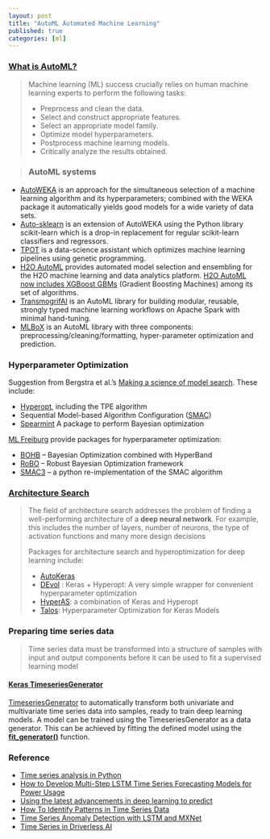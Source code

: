 ```yaml
---
layout: post
title: "AutoML Automated Machine Learning"
published: true
categories: [ml]
---
```

### [What is AutoML?](https://www.ml4aad.org/automl/)
>  Machine learning (ML) success crucially relies on human machine learning experts to perform the following tasks:
> * Preprocess and clean the data.
> * Select and construct appropriate features.
> * Select an appropriate model family.
> * Optimize model hyperparameters.
> * Postprocess machine learning models.
> * Critically analyze the results obtained.

> ### AutoML systems
* [AutoWEKA](http://www.cs.ubc.ca/labs/beta/Projects/autoweka/) is an approach for the simultaneous selection of a machine learning algorithm and its hyperparameters; combined with the WEKA package it automatically yields good models for a wide variety of data sets.
* [Auto-sklearn](https://github.com/automl/auto-sklearn) is an extension of AutoWEKA using the Python library scikit-learn which is a drop-in replacement for regular scikit-learn classifiers and regressors.
* [TPOT](https://github.com/EpistasisLab/tpot) is a data-science assistant which optimizes machine learning pipelines using genetic programming.
* [H2O AutoML](http://docs.h2o.ai/h2o/latest-stable/h2o-docs/automl.html) provides automated model selection and ensembling for the H2O machine learning and data analytics platform. [H2O AutoML now includes XGBoost GBMs](http://docs.h2o.ai/h2o/latest-stable/h2o-docs/automl.html#xgboost) (Gradient Boosting Machines) among its set of algorithms.
* [TransmogrifAI](https://github.com/salesforce/TransmogrifAI)  is an AutoML library for building modular, reusable, strongly typed machine learning workflows on Apache Spark with minimal hand-tuning.
* [MLBoX](https://github.com/AxeldeRomblay/MLBox) is an AutoML  library with three components: preprocessing/cleaning/formatting, hyper-parameter optimization and prediction.


### Hyperparameter Optimization
Suggestion from Bergstra et al.’s [Making a science of model search](http://proceedings.mlr.press/v28/bergstra13.pdf). These include:
* [Hyperopt](https://github.com/jaberg/hyperopt), including the TPE algorithm
* Sequential Model-based Algorithm Configuration ([SMAC](http://www.cs.ubc.ca/labs/beta/Projects/SMAC/))
* [Spearmint](https://github.com/JasperSnoek/spearmint) A package to perform Bayesian optimization

[ML Freiburg](https://ml.informatik.uni-freiburg.de/) provide packages for hyperparameter optimization:
* [BOHB](https://www.ml4aad.org/automl/bohb/) – Bayesian Optimization combined with HyperBand
* [RoBO](http://www.ml4aad.org/automl/robo/) – Robust Bayesian Optimization framework
* [SMAC3](https://github.com/automl/SMAC3) – a python re-implementation of the SMAC algorithm

### [Architecture Search](https://www.ml4aad.org/automl/)
> The field of architecture search addresses the problem of finding a well-performing architecture of a **deep neural network**. For example, this includes the number of layers, number of neurons, the type of activation functions and many more design decisions
>
> Packages for architecture search and hyperoptimization for deep learning include:
> * [AutoKeras](https://github.com/keras-team/autokeras)
> * [DEvol](https://github.com/joeddav/devol) : Keras + Hyperopt: A very simple wrapper for convenient hyperparameter optimization
> * [HyperAS](https://github.com/maxpumperla/hyperas): a combination of Keras and Hyperopt
> * [Talos](https://github.com/autonomio/talos): Hyperparameter Optimization for Keras Models


### Preparing time series data
> Time series data must be transformed into a structure of samples with input and output components before it can be used to fit a supervised learning model

#### [Keras TimeseriesGenerator](https://keras.io/preprocessing/sequence/)
[TimeseriesGenerator](https://machinelearningmastery.com/how-to-use-the-timeseriesgenerator-for-time-series-forecasting-in-keras/) to automatically transform both univariate and multivariate time series data into samples, ready to train deep learning models. A model can be trained using the TimeseriesGenerator as a data generator. This can be achieved by fitting the defined model using the **[fit_generator()](https://keras.io/models/sequential/)** function.



### Reference
* [Time series analysis in Python](https://mlcourse.ai/articles/topic9-part1-time-series/)
* [How to Develop Multi-Step LSTM Time Series Forecasting Models for Power Usage](https://machinelearningmastery.com/how-to-develop-lstm-models-for-multi-step-time-series-forecasting-of-household-power-consumption/)
* [Using the latest advancements in deep learning to predict](https://towardsdatascience.com/aifortrading-2edd6fac689d)
* [How To Identify Patterns in Time Series Data](http://www.statsoft.com/textbook/time-series-analysis)
* [Time Series Anomaly Detection with LSTM and MXNet](https://www.lohika.com/time-series-anomaly-detection-with-lstm-and-mxnet/)
* [Time Series in Driverless AI](http://docs.h2o.ai/driverless-ai/latest-stable/docs/userguide/time-series.html)
